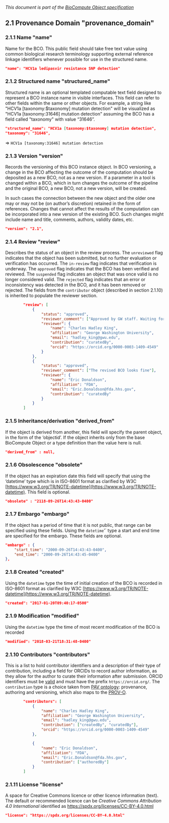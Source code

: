 _This document is part of the [BioCompute Object specification](bco-specification.md)_

## 2.1 Provenance Domain "provenance_domain"

### 2.1.1 Name "name"

Name for the BCO. This public field should take free text value using common biological research terminology supporting external reference linkage identifiers whenever possible for use in the structured name.

```json
"name": "HCV1a ledipasvir resistance SNP detection"
```

### 2.1.2  Structured name "structured_name"

Structured name is an optional templated computable text field designed to represent a BCO instance name in visible interfaces. This field can refer to other fields within the same or other objects. For example, a string like "HCV1a [taxonomy:$taxonomy] mutation detection" will be visualized as "HCV1a [taxonomy:31646] mutation detection" assuming the BCO has a field called "taxonomy" with value “31646”.

```json
"structured_name": "HCV1a [taxonomy:$taxonomy] mutation detection", 
"taxonomy": "31646",
```

=> `HCV1a [taxonomy:31646] mutation detection`

### 2.1.3 Version "version"

Records the versioning of this BCO instance object. In BCO versioning, a change in the BCO affecting the outcome of the computation should be deposited as a new BCO, not as a new version. If a parameter in a tool is changed within a BCO, which in turn changes the outcome of the pipeline and the original BCO, a new BCO, not a new version, will be created. 

In such cases the connection between the new object and the older one may or may not be (on author’s discretion) retained in the form of references. Changes that cannot affect the results of the computation can be incorporated into a new version of the existing BCO. Such changes might include name and title, comments, authors, validity dates, etc. 

```json
"version": "2.1",
```

### 2.1.4 Review "review"

Describes the status of an object in the review process. The `unreviewed` flag indicates that the object has been submitted, but no further evaluation or verification has occurred. The `in-review` flag indicates that verification is underway. The `approved` flag indicates that the BCO has been verified and reviewed. The `suspended` flag indicates an object that was once valid is no longer considered valid. The `rejected` flag indicates that an error or inconsistency was detected in the BCO, and it has been removed or rejected. The fields from the `contributor` object (described in section 2.1.10) is inherited to populate the reviewer section. 

```json
        "review": [
            {
                "status": "approved",
                "reviewer_comment": ["Approved by GW staff. Waiting for approval from FDA Reviewer"],
                "reviewer": {
                    "name": "Charles Hadley King", 
                    "affiliation": "George Washington University", 
                    "email": "hadley_king@gwu.edu",
                    "contribution": "curatedBy",
                    "orcid": "https://orcid.org/0000-0003-1409-4549"
                }
            },
            {
                "status": "approved",
                "reviewer_comment": ["The revised BCO looks fine"],
                "reviewer": {
                    "name": "Eric Donaldson", 
                    "affiliation": "FDA", 
                    "email": "Eric.Donaldson@fda.hhs.gov",
                    "contribution": "curatedBy"
                }
            }
        ]
```

### 2.1.5 Inheritance/derivation "derived_from"

If the object is derived from another, this field will specify the parent object, in the form of the ‘objectid’. If the object inherits only from the base BioCompute Object or a type definition than the value here is null. 

```json
"derived_from" : null,
```

### 2.1.6 Obsolescence "obsolete" 

If the object has an expiration date this field will specify that using the ‘datetime’ type which is in ISO-8601 format as clarified by W3C [https://www.w3.org/TR/NOTE-datetime](https://www.w3.org/TR/NOTE-datetime). This field is optional.

```json
"obsolete" : "2118-09-26T14:43:43-0400"
```

### 2.1.7 Embargo "embargo"

If the object has a period of time that it is not public, that range can be specified using these fields.  Using the `datetime`’` type a start and end time are specified for the embargo. These fields are optional.

```json
"embargo" : {
    "start_time": "2000-09-26T14:43:43-0400",
    "end_time": "2000-09-26T14:43:45-0400"
},
```

### 2.1.8 Created "created"

Using the `datetime` type the time of initial creation of the BCO is recorded in ISO-8601 format as clarified by W3C [https://www.w3.org/TR/NOTE-datetime](https://www.w3.org/TR/NOTE-datetime).

```json
"created": "2017-01-20T09:40:17-0500"
```

### 2.1.9 Modification "modified"

Using the `datetime` type the time of most recent modification of the BCO is recorded

```json
"modified": "2018-03-21T18:31:48-0400"
```

### 2.1.10 Contributors "contributors"

This is a list to hold contributor identifiers and a description of their type of contribution, including a field for ORCIDs to record author information, as they allow for the author to curate their information after submission. ORCID identifiers must be [valid](https://support.orcid.org/knowledgebase/articles/116780-structure-of-the-orcid-identifier) and must have the prefix `https://orcid.org/`. The `contribution` type is a choice taken from [PAV ontology](http://purl.org/pav/): provenance, authoring and versioning, which also maps to the [PROV-O](https://www.w3.org/TR/prov-o/).

```json
        "contributors": [
            {
                "name": "Charles Hadley King", 
                "affiliation": "George Washington University", 
                "email": "hadley_king@gwu.edu",
                "contribution": ["createdBy", "curatedBy"],
                "orcid": "https://orcid.org/0000-0003-1409-4549"
            },

            {
                "name": "Eric Donaldson", 
                "affiliation": "FDA", 
                "email": "Eric.Donaldson@fda.hhs.gov",
                "contribution": ["authoredBy"]
            }
        ]
```

### 2.1.11 License "license"

A space for Creative Commons licence or other licence information (text). The default or recommended licence can be _Creative Commons Attribution 4.0 International_ identified as https://spdx.org/licenses/CC-BY-4.0.html

```json
"license": "https://spdx.org/licenses/CC-BY-4.0.html"
```        
